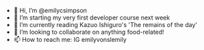 - 👋 Hi, I’m @emilycsimpson
- 👀 I’m starting my very first developer course next week
- 🌱 I’m currently reading Kazuo Ishiguro's 'The remains of the day'
- 💞️ I’m looking to collaborate on anything food-related! 
- 📫 How to reach me: IG emilyvonslemily

<!---
emilycsimpson/emilycsimpson is a ✨ special ✨ repository because its `README.md` (this file) appears on your GitHub profile.
You can click the Preview link to take a look at your changes.
--->
